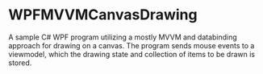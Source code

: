 # WPFMVVMCanvasDrawing
A sample C# WPF program utilizing a mostly MVVM and databinding approach for drawing on a canvas.
The program sends mouse events to a viewmodel, which the drawing state and collection of items to be drawn is stored.
